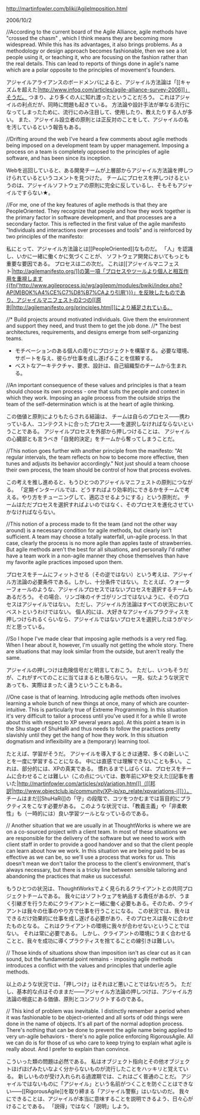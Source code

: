 http://martinfowler.com/bliki/AgileImposition.html

2006/10/2

//According to the current board of the Agile Alliance, agile methods have "crossed the chasm" , which I think means they are becoming more widespread. While this has its advantages, it also brings problems. As a methodology or design approach becomes fashionable, then we see a lot people using it, or teaching it, who are focusing on the fashion rather than the real details. This can lead to reports of things done in agile's name which are a polar opposite to the principles of movement's founders.

アジャイルアライアンスのボードメンバによると、アジャイル方法論は「[[キャズムを超えた|http://www.infoq.com/articles/agile-alliance-survey-2006]]」そうだ。
つまり、より多くの人に知れ渡ったということだろう。
これはアジャイルの利点だが、同時に問題も起きている。
方法論や設計手法が単なる流行になってしまったために、流行にのみ注目して、使用したり、教えたりする人が多い。
また、アジャイル設立者の原則とは正反対のことをして、アジャイルの名を汚しているという報告もある。

//Drifting around the web I've heard a few comments about agile methods being imposed on a development team by upper management. Imposing a process on a team is completely opposed to the principles of agile software, and has been since its inception.

Webを巡回していると、ある開発チームが上層部からアジャイル方法論を押しつけられているというコメントを見つけた。
チームにプロセスを押しつけるというのは、アジャイルソフトウェアの原則に完全に反しているし、そもそもアジャイルですらない★。

//For me, one of the key features of agile methods is that they are PeopleOriented. They recognize that people and how they work together is the primary factor in software development, and that processes are a secondary factor. This is reflected in the first value of the agile manifesto "Individuals and interactions over processes and tools" and is reinforced by two principles of the manifesto:

私にとって、アジャイル方法論とは[[PeopleOriented]]なものだ。
「人」を認識し、いかに一緒に働くかに気づくことが、
ソフトウェア開発においてもっとも重要な要因である。
プロセスは二の次だ。
これは[[アジャイルマニフェスト|http://agilemanifesto.org/]]の第一項「プロセスやツールより個人と相互作用を重視します{{fn('http://www.agileprocess.jp/wg/agilepm/modules/bwiki/index.php?AP(M)BOK%A4%CE%C7%D8%B7%CAより引用')}}」を反映したものであり、アジャイルマニフェストの2つの[[原則|http://agilemanifesto.org/principles.html]]により補足されている。

//* Build projects around motivated individuals. Give them the environment and support they need, and trust them to get the job done.
//* The best architectures, requirements, and designs emerge from self-organizing teams.

* モチベーションのある個人の周りにプロジェクトを構築する。必要な環境、サポートを与え、彼らが仕事を成し遂げることを信頼する。
* ベストなアーキテクチャ、要求、設計は、自己組織型のチームから生まれる。

//An important consequence of these values and principles is that a team should choose its own process - one that suits the people and context in which they work. Imposing an agile process from the outside strips the team of the self-determination which is at the heart of agile thinking.

この価値と原則によりもたらされる結論は、
チームは自らのプロセス——携わっている人、コンテクストに合ったプロセス——を選択しなければならないということである。
アジャイルプロセスを外部から押しつけることは、
アジャイルの心臓部とも言うべき「自発的決定」をチームから奪ってしまうことだ。

//This notion goes further with another principle from the manifesto: "At regular intervals, the team reflects on how to become more effective, then tunes and adjusts its behavior accordingly." Not just should a team choose their own process, the team should be control of how that process evolves.

この考えを推し進めると、もうひとつのアジャイルマニフェストの原則につながる。
「定期インターバルでは、どうすればより効率的にできるかをチームで考える。やり方をチューニングして、適応させるようにする」という原則だ。
チームはただプロセスを選択すればよいのではなく、そのプロセスを進化させていかなければならない。

//This notion of a process made to fit the team (and not the other way around) is a necessary condition for agile methods, but clearly isn't sufficient. A team may choose a totally waterfall, un-agile process. In that case, clearly the process is no more agile than apples taste of strawberries. But agile methods aren't the best for all situations, and personally I'd rather have a team work in a non-agile manner they chose themselves than have my favorite agile practices imposed upon them.

プロセスをチームにフィットさせる（その逆ではない）という考えは、アジャイル方法論の必要条件である。しかし、十分条件ではない。
たとえば、ウォーターフォールのような、アジャイルプロセスではないプロセスを選択するチームもあるだろう。
その場合、リンゴ味のイチゴがリンゴではないように、そのプロセスはアジャイルではない。
ただし、アジャイル方法論はすべての状況においてベストというわけではない。
個人的には、大好きなアジャイルプラクティスを押しつけられるくらいなら、アジャイルではないプロセスを選択したほうがマシだと思っている。

//So I hope I've made clear that imposing agile methods is a very red flag. When I hear about it, however, I'm usually not getting the whole story. There are situations that may look similar from the outside, but aren't really the same.

アジャイルの押しつけは危険信号だと明言しておこう。
ただし、いつもそうだが、これがすべてのことに当てはまるとも限らない。
一見、似たような状況であっても、実際はまったく違うということもある。

//One case is that of learning. Introducing agile methods often involves learning a whole bunch of new things at once, many of which are counter-intuitive. This is particularly true of Extreme Programming. In this situation it's very difficult to tailor a process until you've used it for a while (I wrote about this with respect to XP several years ago). At this point a team is in the Shu stage of ShuHaRi and thus needs to follow the practices pretty slavishly until they get the hang of how they work. In this situation dogmatism and inflexibility are a (temporary) learning tool.

たとえば、学習がそうだ。
アジャイルを導入するときは通常、多くの新しいことを一度に学習することになる。
中には直感では理解できないことも多い。
これは、部分的には、XPの真実である。
慣れるまでしばらくは、プロセスをチームに合わせることは難しい（この点については、数年前にXPを交えた[[記事を書いた|http://martinfowler.com/articles/xpVariation.html]]（[[邦訳|http://www.objectclub.jp/community/XP-jp/xp_relate/xpvariations-j]]））。
チームはまだ[[ShuHaRi]]の「守」の段階で、コツをつかむまでは盲目的にプラクティスをこなす必要がある。
このような状況では、「教義主義」や「非柔軟性」も（一時的には）良い学習ツールとなっているのである。

// Another situation that we are usually in at ThoughtWorks is where we are on a co-sourced project with a client team. In most of these situations we are responsible for the delivery of the software but we need to work with client staff in order to provide a good handover and so that the client people can learn about how we work. In this situation we are being paid to be as effective as we can be, so we'll use a process that works for us. This doesn't mean we don't tailor the process to the client's environment, that's always necessary, but there is a tricky line between sensible tailoring and abandoning the practices that make us successful.

もうひとつの状況は、ThoughtWorksでよく見られるクライアントとの共同プロジェクトチームである。
我々にはソフトウェアを納品する責任があるが、うまく引継ぎを行うためにクライアントと一緒に働く必要もある。そのため、クライアントは我々の仕事のやり方で仕事を行うことになる。
この状況では、我々はできるだけ効果的に仕事を成し遂げる必要があり、そのプロセスは我々に合わせたものとなる。
これはクライアントの環境に我々が合わせないということではない。
それは常に必要である。
しかし、クライアントの環境にうまく合わせることと、我々を成功に導くプラクティスを捨てることの線引きは難しい。

// Those kinds of situations show than imposition isn't as clear cut as it can sound, but the fundamental point remains - imposing agile methods introduces a conflict with the values and principles that underlie agile methods.

以上のような状況では、「押しつけ」はそれほど悪いことではないだろう。
ただし、基本的な点はそのままだ——アジャイル方法論の押しつけは、アジャイル方法論の根底にある価値、原則とコンフリクトするのである。

// This kind of problem was inevitable. I distinctly remember a period when it was fashionable to be object-oriented and all sorts of odd things were done in the name of objects. It's all part of the normal adoption process. There's nothing that can be done to prevent the agile name being applied to very un-agile behaviors - there's no agile police enforcing RigorousAgile. All we can do is for those of us who care to keep trying to explain what agile is really about. And I prefer to explain than convince.

こういった類の問題は必然である。
私はオブジェクト指向とその他オブジェクトほげほげみたいなよく分からないものが流行したことをハッキリと覚えている。
新しいものが受け入れられる過渡期では、これはごく普通のことだ。
アジャイルではないものに「アジャイル」という名前がつくことを防ぐことはできない——[[RigorousAgile]]を取り締まる「アジャイル警察」はいないのだ。
我々にできることは、アジャイルが本当に意味することを説明できるよう、日々心がけることである。
「説得」ではなく「説明」しよう。
